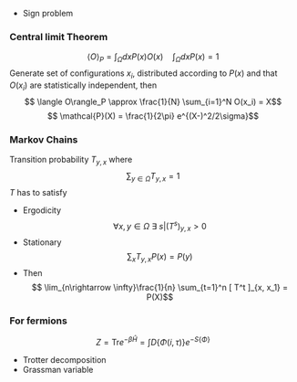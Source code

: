 - Sign problem
### Central limit Theorem
$$ \langle O \rangle_{P} = \int_{\Omega} dx P(x) O(x) \quad \int_{\Omega} dx P(x) = 1$$ Generate set of configurations $x_i$, distributed according to $P(x)$ and that $O(x_i)$ are statistically independent, then
$$ \langle O\rangle_P \approx \frac{1}{N} \sum_{i=1}^N O(x_i) = X$$ $$ \mathcal{P}(X) = \frac{1}{2\pi} e^{(X-)^2/2\sigma}$$
### Markov Chains
Transition probability $T_{y,x}$ where 
$$
\sum_{y\in \Omega} T_{y,x} =1
$$
$T$ has to satisfy
- Ergodicity $$ \forall x,y \in \Omega \ \exists \ s|(T^s)_{y,x} \gt 0$$
- Stationary $$\sum_x T_{y,x} P(x) = P(y)$$
- Then $$ \lim_{n\rightarrow \infty}\frac{1}{n} \sum_{t=1}^n [ T^t ]_{x, x_1} = P(X)$$

### For fermions
$$
Z = \text{Tr}e^{-\beta \hat{H}} = \int D\{ \Phi(i, \tau) \}e^{-S \{ \Phi \} }
$$
- Trotter decomposition
- Grassman variable

 